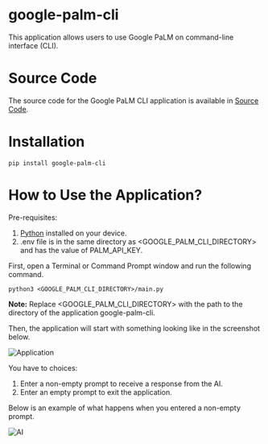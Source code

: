 # google-palm-cli

This application allows users to use Google PaLM on command-line interface (CLI).

# Source Code

The source code for the Google PaLM CLI application is available in
[Source Code](https://github.com/GlobalCreativeApkDev/google-palm-cli/blob/master/main.py).

# Installation

```
pip install google-palm-cli
```

# How to Use the Application?

Pre-requisites: 

1. [Python](https://www.python.org/downloads/) installed on your device.
2. .env file is in the same directory as <GOOGLE_PALM_CLI_DIRECTORY> and has the value of PALM_API_KEY.

First, open a Terminal or Command Prompt window and run the following command.

```
python3 <GOOGLE_PALM_CLI_DIRECTORY>/main.py
```

**Note:** Replace <GOOGLE_PALM_CLI_DIRECTORY> with the path to the directory of the application google-palm-cli.

Then, the application will start with something looking like in the screenshot below.

![Application](images/Application.png)

You have to choices:

1. Enter a non-empty prompt to receive a response from the AI.
2. Enter an empty prompt to exit the application.

Below is an example of what happens when you entered a non-empty prompt.

![AI](images/AI.png)
